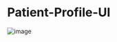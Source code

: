 # Patient-Profile-UI

![image](https://github.com/ambika453/Patient-Profile-UI/assets/67265606/d29e026b-c875-4b6a-91d3-be3417f67b9f)

